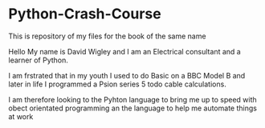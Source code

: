 # Python-Crash-Course
This is repository of my files for the book of the same name

Hello
My name is David Wigley and I am an Electrical consultant and a learner of Python.

I am frstrated that in my youth I used to do Basic on a BBC Model B and later in life I programmed a Psion series 5 todo cable calculations.

I am therefore looking to the Pyhton language to bring me up to speed with obect orientated programming an the language to help me
automate things at work
